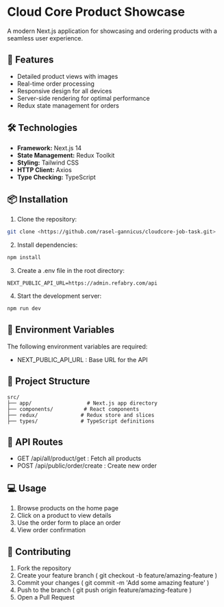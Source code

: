 
# Cloud Core Product Showcase

A modern Next.js application for showcasing and ordering products with a seamless user experience.

## 🚀 Features

- Detailed product views with images
- Real-time order processing
- Responsive design for all devices
- Server-side rendering for optimal performance
- Redux state management for orders

## 🛠️ Technologies

- **Framework:** Next.js 14
- **State Management:** Redux Toolkit
- **Styling:** Tailwind CSS
- **HTTP Client:** Axios
- **Type Checking:** TypeScript

## 📦 Installation

1. Clone the repository:
```bash
git clone <https://github.com/rasel-gannicus/cloudcore-job-task.git>
 ```


2. Install dependencies:
```bash
npm install
 ```

3. Create a .env file in the root directory:
```env
NEXT_PUBLIC_API_URL=https://admin.refabry.com/api
 ```

4. Start the development server:
```bash
npm run dev
 ```

## 🔧 Environment Variables
The following environment variables are required:

- NEXT_PUBLIC_API_URL : Base URL for the API
## 📁 Project Structure
```plaintext
src/
├── app/                  # Next.js app directory
├── components/          # React components
├── redux/              # Redux store and slices
├── types/              # TypeScript definitions

 ```

## 🚗 API Routes
- GET /api/all/product/get : Fetch all products
- POST /api/public/order/create : Create new order

## 💻 Usage
1. Browse products on the home page
2. Click on a product to view details
3. Use the order form to place an order
4. View order confirmation
## 🤝 Contributing
1. Fork the repository
2. Create your feature branch ( git checkout -b feature/amazing-feature )
3. Commit your changes ( git commit -m 'Add some amazing feature' )
4. Push to the branch ( git push origin feature/amazing-feature )
5. Open a Pull Request

